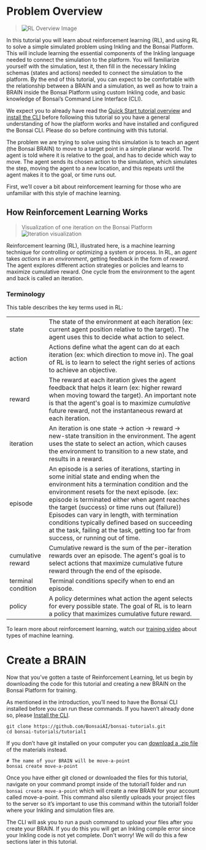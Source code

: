 # Problem Overview 

> ![RL Overview Image](../images/tutorial1-rl-overview.png)

In this tutorial you will learn about reinforcement learning (RL), and using RL to solve a simple simulated problem using Inkling and the Bonsai Platform. This will include learning the essential components of the Inkling language needed to connect the simulation to the platform.  You will familiarize yourself with the simulation, test it, then fill in the necessary Inkling schemas (states and actions) needed to connect the simulation to the platform. By the end of this tutorial, you can expect to be comfortable with the relationship between a BRAIN and a simulation, as well as how to train a BRAIN inside the Bonsai Platform using custom Inkling code, and basic knowledge of Bonsai’s Command Line Interface (CLI).

We expect you to already have read the [Quick Start tutorial overview][1] and [install the CLI][2] before following this tutorial so you have a general understanding of how the platform works and have installed and configured the Bonsai CLI. Please do so before continuing with this tutorial.

The problem we are trying to solve using this simulation is to teach an agent (the Bonsai BRAIN) to move to a target point in a simple planar world. The agent is told where it is relative to the goal, and has to decide which way to move. The agent sends its chosen action to the simulation, which simulates the step, moving the agent to a new location, and this repeats until the agent makes it to the goal, or time runs out.

First, we’ll cover a bit about reinforcement learning for those who are unfamiliar with this style of machine learning.

## How Reinforcement Learning Works

> Visualization of one iteration on the Bonsai Platform
> ![Iteration visualization](../images/tutorial1-iterations.png)

Reinforcement learning (RL), illustrated here, is a machine learning technique for controlling or optimizing a system or process. In RL, an *agent* takes *actions* in an *environment*, getting feedback in the form of *reward*. The agent explores different action strategies or policies and learns to maximize cumulative reward. One cycle from the environment to the agent and back is called an iteration.

### Terminology

This table describes the key terms used in RL:

|     |     |
| --- | --- |
| state | The state of the environment at each iteration (ex: current agent position relative to the target). The agent uses this to decide what action to select. |
| action | Actions define what the agent can do at each iteration (ex: which direction to move in). The goal of RL is to learn to select the right series of actions to achieve an objective. |
| reward | The reward at each iteration gives the agent feedback that helps it learn (ex: higher reward when moving toward the target). An important note is that the agent's goal is to maximize *cumulative* future reward, not the instantaneous reward at each iteration. |
| iteration | An iteration is one state → action → reward → new-state transition in the environment. The agent uses the state to select an action, which causes the environment to transition to a new state, and results in a reward. |
| episode | An episode is a series of iterations, starting in some initial state and ending when the environment hits a termination condition and the environment resets for the next episode. (ex: episode is terminated either when agent reaches the target (success) or time runs out (failure)) Episodes can vary in length, with termination conditions typically defined based on succeeding at the task, failing at the task, getting too far from success, or running out of time. |
| cumulative reward | Cumulative reward is the sum of the per-iteration rewards over an episode. The agent's goal is to select actions that maximize cumulative future reward through the end of the episode. |
| terminal condition | Terminal conditions specify when to end an episode. |
| policy | A policy determines what action the agent selects for every possible state. The goal of RL is to learn a policy that maximizes cumulative future reward. | 

To learn more about reinforcement learning, watch our [training video][3] about types of machine learning.

# Create a BRAIN

Now that you’ve gotten a taste of Reinforcement Learning, let us begin by downloading the code for this tutorial and creating a new BRAIN on the Bonsai Platform for training.

As mentioned in the introduction, you’ll need to have the Bonsai CLI installed before you can run these commands. If you haven’t already done so, please [Install the CLI][4].

```shell
git clone https://github.com/BonsaiAI/bonsai-tutorials.git
cd bonsai-tutorials/tutorial1
```

If you don’t have git installed on your computer you can [download a .zip file][5] of the materials instead.

```shell
# The name of your BRAIN will be move-a-point
bonsai create move-a-point
```

Once you have either git cloned or downloaded the files for this tutorial, navigate on your command prompt inside of the tutorial1 folder and run `bonsai create move-a-point` which will create a new BRAIN for your account called move-a-point. This command also silently uploads your project files to the server so it’s important to use this command within the tutorial1 folder where your Inkling and simulation files are.

<aside class="notice">
The CLI will ask you to run a push command to upload your files after you create your BRAIN. If you do this you will get an Inkling compile error since your Inkling code is not yet complete. Don't worry! We will do this a few sections later in this tutorial.
</aside>

[1]: ../guides/getting-started.html
[2]: ../guides/cli-install-guide.html
[3]: https://www.youtube.com/watch?v=VcwzDqReLPk&index=1&list=PLAktfMEMCsOY9HUZKIuGI6yqefGBuszAV
[4]: ../guides/cli-install-guide.html
[5]: https://github.com/BonsaiAI/bonsai-tutorials/archive/master.zip
